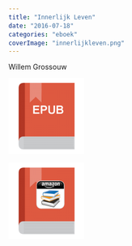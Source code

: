 ```yaml
---
title: "Innerlijk Leven"
date: "2016-07-18"
categories: "eboek"
coverImage: "innerlijkleven.png"
---
```


Willem Grossouw

<!--more-->

[![e-book-epub](images/e-book-epub-150x150.png)](https://storage.googleapis.com/geloven-leren/books/Innerlijk-Leven-Willem-Grossouw.epub)

[![e-book-amazon](images/e-book-amazon-150x150.png)](http://www.amazon.com/dp/B00F58L6AU)
